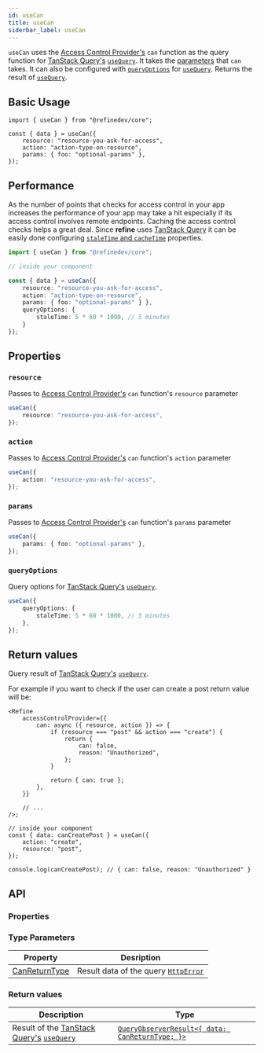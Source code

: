 ```yaml
---
id: useCan
title: useCan
siderbar_label: useCan
---
```


`useCan` uses the [Access Control Provider's][access-control-provider] `can` function as the query function for [TanStack Query's][tanstack-query] [`useQuery`][use-query]. It takes the [parameters][can-params] that `can` takes. It can also be configured with [`queryOptions`][query-options] for [`useQuery`][use-query]. Returns the result of [`useQuery`][use-query].

## Basic Usage

```tsx
import { useCan } from "@refinedev/core";

const { data } = useCan({
    resource: "resource-you-ask-for-access",
    action: "action-type-on-resource",
    params: { foo: "optional-params" },
});
```

## Performance

As the number of points that checks for access control in your app increases the performance of your app may take a hit especially if its access control involves remote endpoints. Caching the access control checks helps a great deal. Since **refine** uses [TanStack Query][tanstack-query] it can be easily done configuring [`staleTime` and `cacheTime`][query-options] properties.

```ts
import { useCan } from "@refinedev/core";

// inside your component

const { data } = useCan({
    resource: "resource-you-ask-for-access",
    action: "action-type-on-resource",
    params: { foo: "optional-params" } },
    queryOptions: {
        staleTime: 5 * 60 * 1000, // 5 minutes
    }
});
```

## Properties

### `resource` <PropTag required />

Passes to [Access Control Provider's][access-control-provider] `can` function's `resource` parameter

```ts
useCan({
    resource: "resource-you-ask-for-access",
});
```

### `action` <PropTag required />

Passes to [Access Control Provider's][access-control-provider] `can` function's `action` parameter

```ts
useCan({
    action: "resource-you-ask-for-access",
});
```

### `params`

Passes to [Access Control Provider's][access-control-provider] `can` function's `params` parameter

```ts
useCan({
    params: { foo: "optional-params" },
});
```

### `queryOptions`

Query options for [TanStack Query's][tanstack-query] [`useQuery`][use-query].

```ts
useCan({
    queryOptions: {
        staleTime: 5 * 60 * 1000, // 5 minutes
    },
});
```

## Return values

Query result of [TanStack Query's][tanstack-query] [`useQuery`][use-query].

For example if you want to check if the user can create a post return value will be:

```tsx
<Refine
    accessControlProvider={{
        can: async ({ resource, action }) => {
            if (resource === "post" && action === "create") {
                return {
                    can: false,
                    reason: "Unauthorized",
                };
            }

            return { can: true };
        },
    }}

    // ...
/>;

// inside your component
const { data: canCreatePost } = useCan({
    action: "create",
    resource: "post",
});

console.log(canCreatePost); // { can: false, reason: "Unauthorized" }
```

## API

### Properties

<PropsTable module="@refinedev/core/useCan"  />

### Type Parameters

| Property                                                         | Desription                                                                          |
| ---------------------------------------------------------------- | ----------------------------------------------------------------------------------- |
| [CanReturnType](/api-reference/core/interfaces.md#canreturntype) | Result data of the query [`HttpError`](/api-reference/core/interfaces.md#httperror) |

### Return values

| Description                                                              | Type                                                             |
| ------------------------------------------------------------------------ | ---------------------------------------------------------------- |
| Result of the [TanStack Query's][tanstack-query] [`useQuery`][use-query] | [`QueryObserverResult<{ data: CanReturnType; }>`][query-options] |

[access-control-provider]: /docs/api-reference/core/providers/accessControl-provider/
[use-query]: https://tanstack.com/query/latest/docs/react/guides/queries
[tanstack-query]: https://tanstack.com/query/latest
[query-options]: https://tanstack.com/query/v4/docs/react/reference/useQuery
[can-params]: /docs/api-reference/core/interfaceReferences/#canparams
